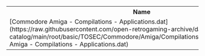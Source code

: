 <table>
<tr><th>Name</th><th>Size</th></tr>
<tr><td>
[Commodore Amiga - Compilations - Applications.dat](https://raw.githubusercontent.com/open-retrogaming-archive/dat-catalog/main/root/basic/TOSEC/Commodore/Amiga/Compilations/Applications/Commodore Amiga - Compilations - Applications.dat)
</td><td>601432</td></tr>
</table>
